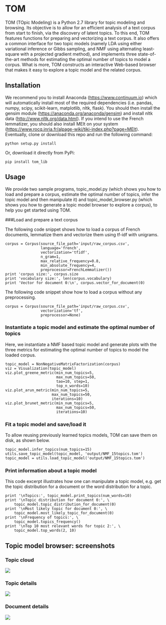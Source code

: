 # TOM

TOM (TOpic Modeling) is a Python 2.7 library for topic modeling and browsing. Its objective is to allow for an efficient analysis of a text corpus from start to finish, via the discovery of latent topics. To this end, TOM features functions for preparing and vectorizing a text corpus. It also offers a common interface for two topic models (namely LDA using either variational inference or Gibbs sampling, and NMF using alternating least-square with a projected gradient method), and implements three state-of-the-art methods for estimating the optimal number of topics to model a corpus. What is more, TOM constructs an interactive Web-based browser that makes it easy to explore a topic model and the related corpus.

## Installation

We recommend you to install Anaconda (https://www.continuum.io) which will automatically install most of the required dependencies (i.e. pandas, numpy, scipy, scikit-learn, matplotlib, nltk, flask). You should then install the gensim module (https://anaconda.org/anaconda/gensim) and install nltk data (http://www.nltk.org/data.html). 
If you intend to use the French lemmatizer, you should also install MElt on your system (https://www.rocq.inria.fr/alpage-wiki/tiki-index.php?page=MElt).
Eventually, clone or download this repo and run the following command:

```
python setup.py install
```

Or, download it directly from PyPi:

```
pip install tom_lib
```

## Usage

We provide two sample programs, topic_model.py (which shows you how to load and prepare a corpus, estimate the optimal number of topics, infer the topic model and then manipulate it) and topic_model_browser.py (which shows you how to generate a topic model browser to explore a corpus), to help you get started using TOM.

###Load and prepare a text corpus

The following code snippet shows how to load a corpus of French documents, lemmatize them and vectorize them using tf-idf with unigrams.

```
corpus = Corpus(source_file_path='input/raw_corpus.csv',
                language='french', 
                vectorization='tfidf', 
                n_gram=1,
                max_relative_frequency=0.8, 
                min_absolute_frequency=4,
                preprocessor=FrenchLemmatizer())
print 'corpus size:', corpus.size
print 'vocabulary size:', len(corpus.vocabulary)
print 'Vector for document 0:\n', corpus.vector_for_document(0)
```

The following code snippet show how to load a corpus without any preprocessing.

```
corpus = Corpus(source_file_path='input/raw_corpus.csv',
                vectorization='tf', 
                preprocessor=None)
```

### Instantiate a topic model and estimate the optimal number of topics

Here, we instantiate a NMF based topic model and generate plots with the three metrics for estimating the optimal number of topics to model the loaded corpus.

```
topic_model = NonNegativeMatrixFactorization(corpus)
viz = Visualization(topic_model)
viz.plot_greene_metric(min_num_topics=5, 
                       max_num_topics=50, 
                       tao=10, step=1, 
                       top_n_words=10)
viz.plot_arun_metric(min_num_topics=5, 
                     max_num_topics=50, 
                     iterations=10)
viz.plot_brunet_metric(min_num_topics=5, 
                       max_num_topics=50,
                       iterations=10)
```

### Fit a topic model and save/load it

To allow reusing previously learned topics models, TOM can save them on disk, as shown below.

```
topic_model.infer_topics(num_topics=15)
utils.save_topic_model(topic_model, 'output/NMF_15topics.tom')
topic_model = utils.load_topic_model('output/NMF_15topics.tom')
```

### Print information about a topic model

This code excerpt illustrates how one can manipulate a topic model, e.g. get the topic distribution for a document or the word distribution for a topic.

```
print '\nTopics:', topic_model.print_topics(num_words=10)
print '\nTopic distribution for document 0:', \
    topic_model.topic_distribution_for_document(0)
print '\nMost likely topic for document 0:', \
    topic_model.most_likely_topic_for_document(0)
print '\nFrequency of topics:', \
    topic_model.topics_frequency()
print '\nTop 10 most relevant words for topic 2:', \
    topic_model.top_words(2, 10)
```

## Topic model browser: screenshots

### Topic cloud
![](http://mediamining.univ-lyon2.fr/people/guille/tom-resources/topic_cloud.jpg)
### Topic details
![](http://mediamining.univ-lyon2.fr/people/guille/tom-resources/topic_0.jpg)
### Document details
![](http://mediamining.univ-lyon2.fr/people/guille/tom-resources/document_31.jpg)
